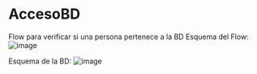 # AccesoBD
Flow para verificar si una persona pertenece a la BD
Esquema del Flow:
![image](https://github.com/Gustavo-MA/AccesoBD/assets/111370930/824fa971-185f-49e5-a82e-76ee742a098f)

Esquema de la BD:
![image](https://github.com/Gustavo-MA/AccesoBD/assets/111370930/14ea1968-9008-4603-9ea2-dc404fd8a83a)


